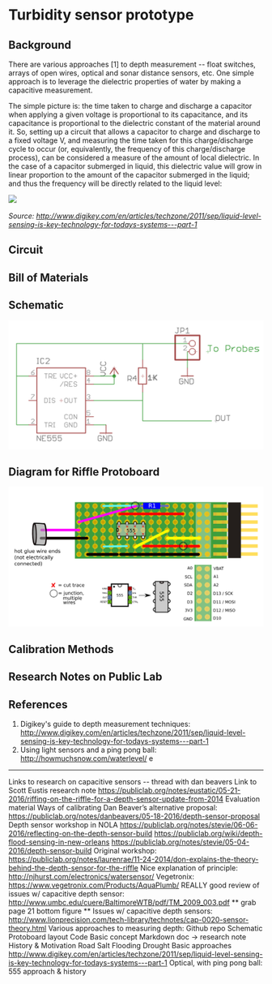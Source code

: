 # Turbidity sensor prototype

## Background

There are various approaches [1] to depth measurement -- float switches, arrays of open wires, optical and sonar distance sensors, etc.  One simple approach is to leverage the dielectric properties of water by making a capacitive measurement.  

The simple picture is: the time taken to charge and discharge a capacitor when applying a given voltage is proportional to its capacitance, and its capacitance is proportional to the dielectric constant of the material around it.  So, setting up a circuit that allows a capacitor to charge and discharge to a fixed voltage V, and measuring the time taken for this charge/discharge cycle to occur (or, equivalently, the frequency of this charge/discharge process), can be considered a measure of the amount of local dielectric.  In the case of a capacitor submerged in liquid, this dielectric value will grow in linear proportion to the amount of the capacitor submerged in the liquid; and thus the frequency will be directly related to the liquid level:

<img src="digikey_capacitive_sensing.png">

_Source: http://www.digikey.com/en/articles/techzone/2011/sep/liquid-level-sensing-is-key-technology-for-todays-systems---part-1_

## Circuit

## Bill of Materials

## Schematic 

<img src="pics/riffle_depth_schem_simple.png">

## Diagram for Riffle Protoboard

<img src="pics/riffle_depth_diagram.png">

## Calibration Methods

## Research Notes on Public Lab

## References

1. Digikey's guide to depth measurement techniques: http://www.digikey.com/en/articles/techzone/2011/sep/liquid-level-sensing-is-key-technology-for-todays-systems---part-1
2. Using light sensors and a ping pong ball: http://howmuchsnow.com/waterlevel/
e

------


Links to research on capacitive sensors -- thread with dan beavers
Link to Scott Eustis research note https://publiclab.org/notes/eustatic/05-21-2016/riffing-on-the-riffle-for-a-depth-sensor-update-from-2014
Evaluation material
Ways of calibrating
Dan Beaver’s alternative proposal: https://publiclab.org/notes/danbeavers/05-18-2016/depth-sensor-proposal
Depth sensor workshop in NOLA
https://publiclab.org/notes/stevie/06-06-2016/reflecting-on-the-depth-sensor-build
https://publiclab.org/wiki/depth-flood-sensing-in-new-orleans
https://publiclab.org/notes/stevie/05-04-2016/depth-sensor-build
Original workshop: https://publiclab.org/notes/laurenrae/11-24-2014/don-explains-the-theory-behind-the-depth-sensor-for-the-riffle
Nice explanation of principle: http://njhurst.com/electronics/watersensor/
Vegetronix: https://www.vegetronix.com/Products/AquaPlumb/
REALLY good review of issues w/ capacitive depth sensor: http://www.umbc.edu/cuere/BaltimoreWTB/pdf/TM_2009_003.pdf
** grab page 21 bottom figure **
Issues w/ capacitive depth sensors: http://www.lionprecision.com/tech-library/technotes/cap-0020-sensor-theory.html
Various approaches to measuring depth: 
Github repo
Schematic
Protoboard layout
Code
Basic concept
Markdown doc → research note
History & Motivation
Road Salt
Flooding
Drought
Basic approaches
http://www.digikey.com/en/articles/techzone/2011/sep/liquid-level-sensing-is-key-technology-for-todays-systems---part-1
Optical, with ping pong ball: 
555 approach & history

